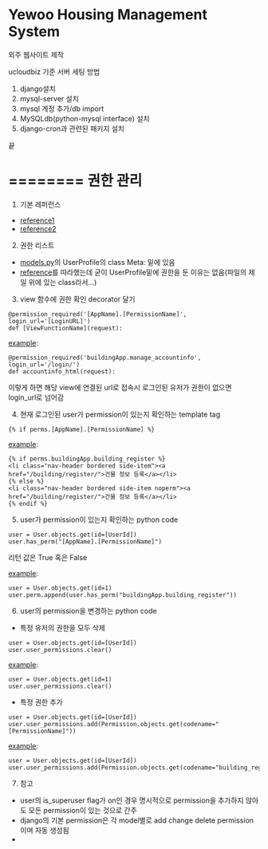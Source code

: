 Yewoo Housing Management System
===========

외주 웹사이트 제작

ucloudbiz 기준 서버 세팅 방법

1. django설치
2. mysql-server 설치
3. mysql 계정 추가/db import
4. MySQLdb(python-mysql interface) 설치
5. django-cron과 관련된 패키지 설치

끝

========
권한 관리
========

1. 기본 레퍼런스
 * [reference1](https://docs.djangoproject.com/en/1.5/ref/contrib/auth/#django-contrib-auth)
 * [reference2](https://docs.djangoproject.com/en/1.5/topics/auth/default/#permissions-and-authorization)

2. 권한 리스트
 * [models.py](buildingApp/models.py)의 UserProfile의 class Meta: 밑에 있음
 * [reference](https://docs.djangoproject.com/en/1.5/topics/auth/customizing/#custom-permissions)를 따라했는데 굳이 UserProfile밑에 권한을 둔 이유는 없음(파일의 제일 위에 있는 class라서...)

3. view 함수에 권한 확인 decorator 달기
 ```
 @permission_required('[AppName].[PermissionName]', login_url='[LoginURL]')
 def [ViewFunctionName](request):
 ```
 [example](https://github.com/playdandi/Yewoo/blob/86eaeaa3098b1b4f14f92c92fb0c538159799ac6/buildingApp/views_04.py#L44-L45):
 ```
 @permission_required('buildingApp.manage_accountinfo', login_url='/login/')
 def accountinfo_html(request):
 ```
 이렇게 하면 해당 view에 연결된 url로 접속시 로그인된 유저가 권한이 없으면 login_url로 넘어감

4. 현재 로그인된 user가 permission이 있는지 확인하는 template tag
 ```
 {% if perms.[AppName].[PermissionName] %}
 ```
 [example](https://github.com/playdandi/Yewoo/blob/86eaeaa3098b1b4f14f92c92fb0c538159799ac6/building/templates/sidebar.html#L59-L63):
 ```
 {% if perms.buildingApp.building_register %}
 <li class="nav-header bordered side-item"><a href="/building/register/">건물 정보 등록</a></li>
 {% else %}
 <li class="nav-header bordered side-item noperm"><a href="/building/register/">건물 정보 등록</a></li>
 {% endif %}
 ```

5. user가 permission이 있는지 확인하는 python code
 ```
 user = User.objects.get(id=[UserId])
 user.has_perm("[AppName].[PermissionName]")
 ```
 리턴 값은 True 혹은 False
 
 [example](https://github.com/playdandi/Yewoo/blob/86eaeaa3098b1b4f14f92c92fb0c538159799ac6/buildingApp/views_04.py#L256-L272):
 ```
 user = User.objects.get(id=1)
 user.perm.append(user.has_perm("buildingApp.building_register"))
 ```

6. user의 permission을 변경하는 python code
 * 특정 유저의 권한을 모두 삭제
  ```
  user = User.objects.get(id=[UserId])
  user.user_permissions.clear()
  ```
  [example](https://github.com/playdandi/Yewoo/blob/86eaeaa3098b1b4f14f92c92fb0c538159799ac6/buildingApp/views_04.py#L215-L216):
  ```
  user = User.objects.get(id=1)
  user.user_permissions.clear()
  ```
 * 특정 권한 추가
  ```
  user = User.objects.get(id=[UserId])
  user.user_permissions.add(Permission.objects.get(codename="[PermissionName]"))
  ```
  [example](https://github.com/playdandi/Yewoo/blob/86eaeaa3098b1b4f14f92c92fb0c538159799ac6/buildingApp/views_04.py#L217-L242):
  ```
  user = User.objects.get(id=[UserId])
  user.user_permissions.add(Permission.objects.get(codename="building_register"))
  ```
  
7. 참고
 * user의 is_superuser flag가 on인 경우 명시적으로 permission을 추가하지 않아도 모든 permission이 있는 것으로 간주
 * django의 기본 permission은 각 model별로 add change delete permission이며 자동 생성됨
 * 
